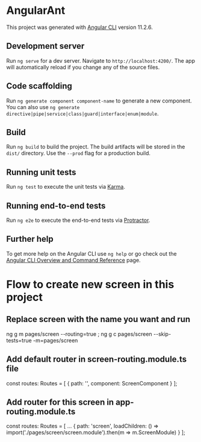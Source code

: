 # AngularAnt

This project was generated with [Angular CLI](https://github.com/angular/angular-cli) version 11.2.6.

## Development server

Run `ng serve` for a dev server. Navigate to `http://localhost:4200/`. The app will automatically reload if you change any of the source files.

## Code scaffolding

Run `ng generate component component-name` to generate a new component. You can also use `ng generate directive|pipe|service|class|guard|interface|enum|module`.

## Build

Run `ng build` to build the project. The build artifacts will be stored in the `dist/` directory. Use the `--prod` flag for a production build.

## Running unit tests

Run `ng test` to execute the unit tests via [Karma](https://karma-runner.github.io).

## Running end-to-end tests

Run `ng e2e` to execute the end-to-end tests via [Protractor](http://www.protractortest.org/).

## Further help

To get more help on the Angular CLI use `ng help` or go check out the [Angular CLI Overview and Command Reference](https://angular.io/cli) page.



# Flow to create new screen in this project

## Replace screen with the name you want and run
ng g m pages/screen --routing=true ; ng g c pages/screen --skip-tests=true -m=pages/screen

## Add default router in screen-routing.module.ts file
const routes: Routes = [
    { path: '', component: ScreenComponent }
];

## Add router for this screen in app-routing.module.ts
const routes: Routes = [
    ...
    { path: 'screen', loadChildren: () => import('./pages/screen/screen.module').then(m => m.ScreenModule) }
];